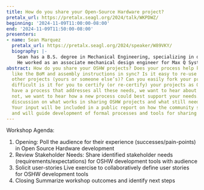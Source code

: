 ```yaml
---
title: How do you share your Open-Source Hardware project?
pretalx_url: https://pretalx.seagl.org/2024/talk/WKPDWZ/
beginning: '2024-11-09T11:00:00-08:00'
end: '2024-11-09T11:50:00-08:00'
presenters:
- name: Sean Marquez
  pretalx_url: https://pretalx.seagl.org/2024/speaker/W89VKY/
  biography: |-
    Sean has a B.S. degree in Mechanical Engineering, specializing in design of mechanical systems, from the University of Irvine, California. He is currently studying permaculture design.
    He worked as an associate mechanical design engineer for Max Q Systems - formerly an original equipment manufacturer (OEM) for aerospace industry. He served as the GreenHab Officer at the Mars Desert Research Station (MDRS). He is also a contributor for the Open Source Hardware Association (OSHWA) open standards working group, Tetra Bio Distributed (US non-profit organization) developing open-source hardware medical/PPE devices, and the Mach 30 Foundation developing the distributed open-source hardware framework (DOF)
abstract: How do you share your OSHW projects? Does your process help keep things
  like the BoM and assembly instructions in sync? Is it easy to re-use parts from
  other projects (yours or someone else’s)? Can you easily fork your projects? How
  difficult is it for you to certify (or re-certify) your projects as OSHW? If you
  have a process that addresses all these needs, we want to hear about it. And if
  not, we want to hear how a new process could best support your needs. Join our live
  discussion on what works in sharing OSHW projects and what still needs improvement.
  Your input will be included in a public report on how the community shares projects
  and will guide development of formal processes and tools for sharing OSHW.
---
```


Workshop Agenda:

1. Opening:
Poll the audience for their experience (successes/pain-points) in Open Source Hardware development
2. Review Stakeholder Needs:
Share identified stakeholder needs (requirements/expectations) for OSHW development tools with audience
3. Solicit user-stories
Live exercise to collaboratively define user stories for OSHW development tools
4. Closing
Summarize workshop outcomes and identify next steps
